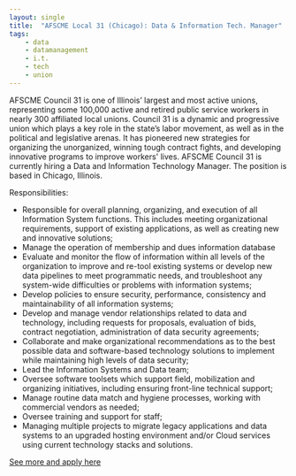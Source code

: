 ```yaml
---
layout: single
title:  "AFSCME Local 31 (Chicago): Data & Information Tech. Manager"
tags: 
    - data
    - datamanagement
    - i.t.
    - tech
    - union
---
```


AFSCME Council 31 is one of Illinois’ largest and most active unions, representing some 100,000 active and retired public service workers in nearly 300 affiliated local unions. Council 31 is a dynamic and progressive union which plays a key role in the state’s labor movement, as well as in the political and legislative arenas. It has pioneered new strategies for organizing the unorganized, winning tough contract fights, and developing innovative programs to improve workers' lives. AFSCME Council 31 is currently hiring a Data and Information Technology Manager. The position is based in Chicago, Illinois.

Responsibilities:
* Responsible for overall planning, organizing, and execution of all Information System functions. This includes meeting organizational requirements, support of existing applications, as well as creating new and innovative solutions;
* Manage the operation of membership and dues information database
* Evaluate and monitor the flow of information within all levels of the organization to improve and re-tool existing systems or develop new data pipelines to meet programmatic needs, and troubleshoot any system-wide difficulties or problems with information systems;
* Develop policies to ensure security, performance, consistency and maintainability of all information systems;
* Develop and manage vendor relationships related to data and technology, including requests for proposals, evaluation of bids, contract negotiation, administration of data security agreements;
* Collaborate and make organizational recommendations as to the best possible data and software-based technology solutions to implement while maintaining high levels of data security;
* Lead the Information Systems and Data team;
* Oversee software toolsets which support field, mobilization and organizing initiatives, including ensuring front-line technical support;
* Manage routine data match and hygiene processes, working with commercial vendors as needed;
* Oversee training and support for staff;
* Managing multiple projects to migrate legacy applications and data systems to an upgraded hosting environment and/or Cloud services using current technology stacks and solutions.

[See more and apply here](https://www.unionjobs.com/listing.php?id=13581)
